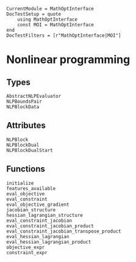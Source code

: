 ```@meta
CurrentModule = MathOptInterface
DocTestSetup = quote
    using MathOptInterface
    const MOI = MathOptInterface
end
DocTestFilters = [r"MathOptInterface|MOI"]
```

# Nonlinear programming

## Types
```@docs
AbstractNLPEvaluator
NLPBoundsPair
NLPBlockData
```

## Attributes

```@docs
NLPBlock
NLPBlockDual
NLPBlockDualStart
```

## Functions

```@docs
initialize
features_available
eval_objective
eval_constraint
eval_objective_gradient
jacobian_structure
hessian_lagrangian_structure
eval_constraint_jacobian
eval_constraint_jacobian_product
eval_constraint_jacobian_transpose_product
eval_hessian_lagrangian
eval_hessian_lagrangian_product
objective_expr
constraint_expr
```

